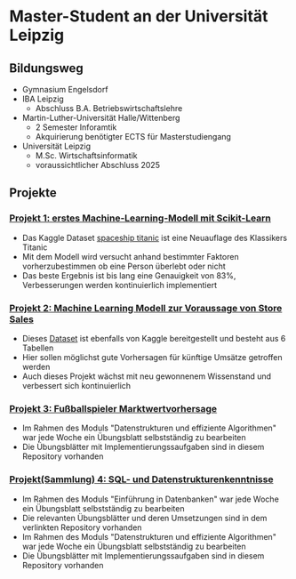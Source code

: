 # Master-Student an der Universität Leipzig 
## Bildungsweg
- Gymnasium Engelsdorf
- IBA Leipzig
    - Abschluss B.A. Betriebswirtschaftslehre
- Martin-Luther-Universität Halle/Wittenberg
    - 2 Semester Inforamtik
    - Akquirierung benötigter ECTS für Masterstudiengang
- Universität Leipzig
    - M.Sc. Wirtschaftsinformatik
    - voraussichtlicher Abschluss 2025   

## Projekte
### [Projekt 1: erstes Machine-Learning-Modell mit Scikit-Learn](https://github.com/niklas168/ML_projects/tree/main/titanic_spaceship)
- Das Kaggle Dataset [spaceship titanic](https://www.kaggle.com/competitions/spaceship-titanic) ist eine Neuauflage des Klassikers Titanic
- Mit dem Modell wird versucht anhand bestimmter Faktoren vorherzubestimmen ob eine Person überlebt oder nicht
- Das beste Ergebnis ist bis lang eine Genauigkeit von 83%, Verbesserungen werden kontinuierlich implementiert

### [Projekt 2: Machine Learning Modell zur Voraussage von Store Sales ](https://github.com/niklas168/ML_projects/tree/main/ML_Store_Sales)
- Dieses [Dataset](https://www.kaggle.com/competitions/store-sales-time-series-forecasting) ist ebenfalls von Kaggle bereitgestellt und besteht aus 6 Tabellen
- Hier sollen möglichst gute Vorhersagen für künftige Umsätze getroffen werden
- Auch dieses Projekt wächst mit neu gewonnenem Wissenstand und verbessert sich kontinuierlich

### [Projekt 3: Fußballspieler Marktwertvorhersage](https://github.com/niklas168/ML_projects/tree/main/football_player_valuations)
- Im Rahmen des Moduls "Datenstrukturen und effiziente Algorithmen" war jede Woche ein Übungsblatt selbstständig zu bearbeiten
- Die Übungsblätter mit Implementierungssaufgaben sind in diesem Repository vorhanden

### [Projekt(Sammlung) 4: SQL- und Datenstrukturenkenntnisse](https://github.com/niklas168/MLU)
- Im Rahmen des Moduls "Einführung in Datenbanken" war jede Woche ein Übungsblatt selbstständig zu bearbeiten
- Die relevanten Übungsblätter und deren Umsetzungen sind in dem verlinkten Repository vorhanden
- Im Rahmen des Moduls "Datenstrukturen und effiziente Algorithmen" war jede Woche ein Übungsblatt selbstständig zu bearbeiten
- Die Übungsblätter mit Implementierungssaufgaben sind in diesem Repository vorhanden

